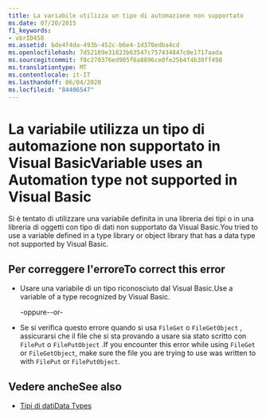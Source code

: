 ```yaml
---
title: La variabile utilizza un tipo di automazione non supportato
ms.date: 07/20/2015
f1_keywords:
- vbrID458
ms.assetid: bde4f4da-493b-452c-b6e4-1d370edba4cd
ms.openlocfilehash: 7d52189e31823b63547c757434847c0e1717aada
ms.sourcegitcommit: f8c270376ed905f6a8896ce0fe25b4f4b38ff498
ms.translationtype: MT
ms.contentlocale: it-IT
ms.lasthandoff: 06/04/2020
ms.locfileid: "84406547"
---
```

# <a name="variable-uses-an-automation-type-not-supported-in-visual-basic"></a><span data-ttu-id="28497-102">La variabile utilizza un tipo di automazione non supportato in Visual Basic</span><span class="sxs-lookup"><span data-stu-id="28497-102">Variable uses an Automation type not supported in Visual Basic</span></span>

<span data-ttu-id="28497-103">Si è tentato di utilizzare una variabile definita in una libreria dei tipi o in una libreria di oggetti con tipo di dati non supportato da Visual Basic.</span><span class="sxs-lookup"><span data-stu-id="28497-103">You tried to use a variable defined in a type library or object library that has a data type not supported by Visual Basic.</span></span>

## <a name="to-correct-this-error"></a><span data-ttu-id="28497-104">Per correggere l'errore</span><span class="sxs-lookup"><span data-stu-id="28497-104">To correct this error</span></span>

- <span data-ttu-id="28497-105">Usare una variabile di un tipo riconosciuto dal Visual Basic.</span><span class="sxs-lookup"><span data-stu-id="28497-105">Use a variable of a type recognized by Visual Basic.</span></span>

     <span data-ttu-id="28497-106">-oppure-</span><span class="sxs-lookup"><span data-stu-id="28497-106">-or-</span></span>

- <span data-ttu-id="28497-107">Se si verifica questo errore quando si usa `FileGet` o `FileGetObject` , assicurarsi che il file che si sta provando a usare sia stato scritto con `FilePut` o `FilePutObject` .</span><span class="sxs-lookup"><span data-stu-id="28497-107">If you encounter this error while using `FileGet` or `FileGetObject`, make sure the file you are trying to use was written to with `FilePut` or `FilePutObject`.</span></span>

## <a name="see-also"></a><span data-ttu-id="28497-108">Vedere anche</span><span class="sxs-lookup"><span data-stu-id="28497-108">See also</span></span>

- [<span data-ttu-id="28497-109">Tipi di dati</span><span class="sxs-lookup"><span data-stu-id="28497-109">Data Types</span></span>](../data-types/index.md)
